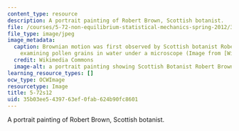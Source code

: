 ```yaml
---
content_type: resource
description: A portrait painting of Robert Brown, Scottish botanist.
file: /courses/5-72-non-equilibrium-statistical-mechanics-spring-2012/35b03ee5439763ef0fab624b90fc8601_5-72s12.jpg
file_type: image/jpeg
image_metadata:
  caption: Brownian motion was first observed by Scottish botanist Robert Brown, while
    examining pollen grains in water under a microscope (Image from [Wikimedia Commons](http://commons.wikimedia.org/wiki/File:Robert_brown_botaniker.jpg)).
  credit: Wikimedia Commons
  image-alt: a portrait painting showing Scottish Botanist Robert Brown
learning_resource_types: []
ocw_type: OCWImage
resourcetype: Image
title: 5-72s12
uid: 35b03ee5-4397-63ef-0fab-624b90fc8601
---
```

A portrait painting of Robert Brown, Scottish botanist.

